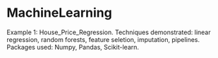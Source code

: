 # MachineLearning

Example 1: House_Price_Regression.
Techniques demonstrated: linear regression, random forests, feature seletion, imputation, pipelines.
Packages used: Numpy, Pandas, Scikit-learn.
